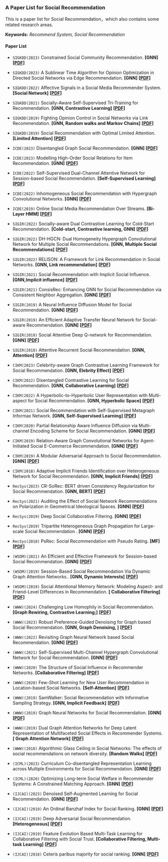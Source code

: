 ### A Paper List for Social Recommendation

This is a paper list for Social Recommendation，which also contains some related research areas.

**Keywords:** *Recommend System, Social Recommendation*



#### Paper List

- `SIGKDD(2023)`  Constrained Social Community Recommendation.  **[GNN]**  **[[PDF](https://dl.acm.org/doi/pdf/10.1145/3580305.3599793)]** 

- `SIGKDD(2023)`  A Sublinear Time Algorithm for Opinion Optimization in Directed Social Networks via Edge Recommendation.  **[GNN]**  **[[PDF](https://dl.acm.org/doi/pdf/10.1145/3580305.3599247)]** 

- `SIGKDD(2022)`  Affective Signals in a Social Media Recommender System.  **[Social Network]**  **[[PDF](https://arxiv.org/pdf/2206.12374.pdf)]** 

- `SIGKDD(2021)`  Socially-Aware Self-Supervised Tri-Training for Recommendation.  **[GNN, Contrastive Learning]**  **[[PDF](https://arxiv.org/pdf/2106.03569.pdf)]** 

- `SIGKDD(2019)`  Fighting Opinion Control in Social Networks via Link Recommendation.  **[GNN, Random walks and Markov Chains]**  **[[PDF](https://dl.acm.org/doi/pdf/10.1145/3292500.3330939)]** 

- `SIGKDD(2019)`  Social Recommendation with Optimal Limited Attention.  **[Limited Attention]**  **[[PDF](https://dl.acm.org/doi/pdf/10.1145/3580305.3599793)]** 

- `ICDE(2023)`  Disentangled Graph Social Recommendation.  **[GNN]**  **[[PDF](https://arxiv.org/pdf/2303.07810.pdf)]** 

- `ICDE(2023)`  Modelling High-Order Social Relations for Item Recommendation.  **[GNN]**  **[[PDF](https://arxiv.org/pdf/2003.10149.pdf)]** 

- `ICDE(2022)`  Self-Supervised Dual-Channel Attentive Network for Session-based Social Recommendation.  **[Self-Supervised Learning]**  **[[PDF](https://arxiv.org/pdf/2108.10560.pdf)]** 

- `ICDE(2022)`  Inhomogeneous Social Recommendation with Hypergraph Convolutional Networks.  **[GNN]**  **[[PDF](https://arxiv.org/pdf/2111.03344.pdf)]** 

- `ICDE(2019)`  Online Social Media Recommendation Over Streams.  **[Bi-Layer HMM]**  **[[PDF](https://arxiv.org/pdf/1901.01003.pdf)]** 

- `SIGIR(2022)`  Socially-aware Dual Contrastive Learning for Cold-Start Recommendation.  **[Cold-start, Contrastive learning, GNN]**  **[[PDF](https://dl.acm.org/doi/pdf/10.1145/3477495.3531780)]** 

- `SIGIR(2022)`  DH-HGCN: Dual Homogeneity Hypergraph Convolutional Network for Multiple Social Recommendations.  **[GNN, Multiple Social Recommendations]**  **[[PDF](https://dl.acm.org/doi/pdf/10.1145/3477495.3531828)]**

- `SIGIR(2022)`  RELISON: A Framework for Link Recommendation in Social Networks.  **[GNN, Link recommendation]**  **[[PDF](https://dl.acm.org/doi/pdf/10.1145/3477495.3531730)]**

- `SIGIR(2021)`  Social Recommendation with Implicit Social Influence.  **[GNN,Implicit influence]**  **[[PDF](https://dl.acm.org/doi/pdf/10.1145/3404835.3463043)]**

- `SIGIR(2021)`  ConsisRec: Enhancing GNN for Social Recommendation via Consistent Neighbor Aggregation.  **[GNN]**  **[[PDF](https://arxiv.org/pdf/2105.02254.pdf)]**

- `SIGIR(2019)`  A Neural Influence Diffusion Model for Social Recommendation.  **[GNN]**  **[[PDF](https://arxiv.org/pdf/1904.10322.pdf)]**

- `SIGIR(2019)`  An Efficient Adaptive Transfer Neural Network for Social-aware Recommendation.  **[GNN]**  **[[PDF](https://dl.acm.org/doi/pdf/10.1145/3331184.3331192)]**

- `SIGIR(2019)`  Social Attentive Deep Q-network for Recommendation.  **[GNN]**  **[[PDF](https://dl.acm.org/doi/pdf/10.1145/3331184.3331302)]**

- `SIGIR(2018)`  Attentive Recurrent Social Recommendation.  **[GNN, Attention]**  **[[PDF](https://dl.acm.org/doi/pdf/10.1145/3209978.3210023)]**

- `CIKM(2023)`  Celebrity-aware Graph Contrastive Learning Framework for Social Recommendation.  **[GNN, Elebrity Effect]**  **[[PDF](https://dl.acm.org/doi/pdf/10.1145/3583780.3614806)]**

- `CIKM(2022)`  Disentangled Contrastive Learning for Social Recommendation.  **[GNN, Collaborative Learning]**  **[[PDF](https://arxiv.org/pdf/2208.08723.pdf)]**

- `CIKM(2022)`  A Hyperbolic-to-Hyperbolic User Representation with Multi-aspect for Social Recommendation.  **[GNN, Hyperbolic Space]**  **[[PDF](https://dl.acm.org/doi/pdf/10.1145/3511808.3557532)]**

- `CIKM(2021)`  Social Recommendation with Self-Supervised Metagraph Informax Network.  **[GNN, Self-Supervised Learning]**  **[[PDF](https://arxiv.org/pdf/2110.03958.pdf)]**

- `CIKM(2020)`  Partial Relationship Aware Influence Diffusion via Multi-channel Encoding Scheme for Social Recommendation.  **[GNN]**  **[[PDF](https://dl.acm.org/doi/pdf/10.1145/3340531.3412016)]**

- `CIKM(2019)`  Relation-Aware Graph Convolutional Networks for Agent-Initiated Social E-Commerce Recommendation.  **[GNN]**  **[[PDF](https://dl.acm.org/doi/pdf/10.1145/3357384.3357924)]**

- `CIKM(2019)`  A Modular Adversarial Approach to Social Recommendation.  **[GNN]**  **[[PDF](https://dl.acm.org/doi/pdf/10.1145/3357384.3357898)]**

- `CIKM(2018)`  Adaptive Implicit Friends Identification over Heterogeneous Network for Social Recommendation.  **[GNN, Implicit Friends]**  **[[PDF](https://dl.acm.org/doi/pdf/10.1145/3269206.3271725)]**

- `RecSys(2023)`  CR-SoRec: BERT driven Consistency Regularization for Social Recommendation.  **[GNN, BERT]**  **[[PDF](https://dl.acm.org/doi/pdf/10.1145/3604915.3608844)]**

- `RecSys(2021)`  Auditing the Effect of Social Network Recommendations on Polarization in Geometrical Ideological Spaces.  **[GNN]**  **[[PDF](https://dl.acm.org/doi/pdf/10.1145/3460231.3478851)]**

- `RecSys(2019)`  Deep Social Collaborative Filtering.  **[GNN]**  **[[PDF](https://arxiv.org/pdf/1907.06853.pdf)]**

- `RecSys(2019)`  Tripartite Heterogeneous Graph Propagation for Large-scale Social Recommendation .  **[GNN]**  **[[PDF](https://arxiv.org/pdf/1908.02569.pdf)]**

- `RecSys(2018)`  PsRec: Social Recommendation with Pseudo Rating.  **[MF]**  **[[PDF](https://dl.acm.org/doi/pdf/10.1145/3240323.3240390)]**

- `(WSDM)(2021)`  An Efficient and Effective Framework for Session-based Social Recommendation.  **[GNN]**  **[[PDF](https://dl.acm.org/doi/pdf/10.1145/3437963.3441792)]**

- `(WSDM)(2019)`  Session-Based Social Recommendation Via Dynamic Graph Attention Networks..  **[GNN, Dynamic Interests]**  **[[PDF](https://arxiv.org/pdf/1902.09362.pdf)]**

- `(WSDM)(2019)`  Social Attentional Memory Network: Modeling Aspect- and Friend-Level Differences in Recommendation.  **[ Collaborative Filtering]**  **[[PDF](https://dl.acm.org/doi/pdf/10.1145/3289600.3290982)]**

- `(WWW)(2024)`  Challenging Low Homophily in Social Recommendation.  **[Graph Rewiring, Contrastive Learning;]**  **[[PDF](https://arxiv.org/pdf/2401.14606.pdf)]**

- `(WWW)(2023)`  Robust Preference-Guided Denoising for Graph based Social Recommendation.  **[GNN, Graph Denoising, ]**  **[[PDF](https://arxiv.org/pdf/2303.08346.pdf)]**

- `(WWW)(2022)`  Revisiting Graph Neural Network based Social Recommendation.  **[GNN]**  **[[PDF](https://dl.acm.org/doi/pdf/10.1145/3485447.3512003)]**

- `(WWW)(2021)`  Self-Supervised Multi-Channel Hypergraph Convolutional Network for Social Recommendation.  **[GNN]**  **[[PDF](https://arxiv.org/pdf/2101.06448.pdf)]**

- `(WWW)(2020)`  The Structure of Social Influence in Recommender Networks.  **[Collaborative Filtering]**  **[[PDF](https://dl.acm.org/doi/pdf/10.1145/3366423.3380020)]**

- `(WWW)(2020)`  Few-Shot Learning for New User Recommendation in Location-based Social Networks.  **[Self-Attention]**  **[[PDF](https://dl.acm.org/doi/pdf/10.1145/3366423.3379994)]**

- `(WWW)(2019)`  SamWalker: Social Recommendation with Informative Sampling Strategy.  **[GNN, Implicit Feedback]**  **[[PDF](https://dl.acm.org/doi/pdf/10.1145/3308558.3313582)]**

- `(WWW)(2019)`  Graph Neural Networks for Social Recommendation.  **[GNN]**  **[[PDF](https://arxiv.org/pdf/1902.07243.pdf)]**

- `(WWW)(2019)`  Dual Graph Attention Networks for Deep Latent Representation of Multifaceted Social Effects in Recommender Systems.  **[ Graph Attention Network]**  **[[PDF](https://arxiv.org/pdf/1903.10433.pdf)]**

- `(WWW)(2018)`  Algorithmic Glass Ceiling in Social Networks: The effects of social recommendations on network diversity.  **[Random Walks]**  **[[PDF](https://dl.acm.org/doi/pdf/10.1145/3178876.3186140)]**

- `(ICML)(2023)`  Curriculum Co-disentangled Representation Learning across Multiple Environments for Social Recommendation.  **[GNN]**  **[[PDF](https://dl.acm.org/doi/pdf/10.5555/3618408.3619911)]**

- `(ICML)(2020)`  Optimizing Long-term Social Welfare in Recommender Systems: A Constrained Matching Approach.  **[GNN]**  **[[PDF](https://arxiv.org/pdf/2008.00104.pdf)]**

- `(IJCAI)(2023)`  Denoised Self-Augmented Learning for Social Recommendation.  **[GNN]**  **[[PDF](https://arxiv.org/pdf/2305.12685.pdf)]**

- `(IJCAI)(2019)`  An Ordinal Banzhaf Index for Social Ranking.  **[GNN]**  **[[PDF](https://www.ijcai.org/proceedings/2019/0054.pdf)]**

- `(IJCAI)(2019)`  Deep Adversarial Social Recommendation.  **[Heterogeneous]**  **[[PDF](https://arxiv.org/pdf/1905.13160.pdf)]**

- `(IJCAI)(2019)`  Feature Evolution Based Multi-Task Learning for Collaborative Filtering with Social Trust.  **[Collaborative Filtering, Multi-task Learning]**  **[[PDF](https://www.ijcai.org/proceedings/2019/0538.pdf)]**

- `(IJCAI)(2018)`  Ceteris paribus majority for social ranking.  **[GNN]**  **[[PDF](https://www.ijcai.org/proceedings/2018/0042.pdf)]**
